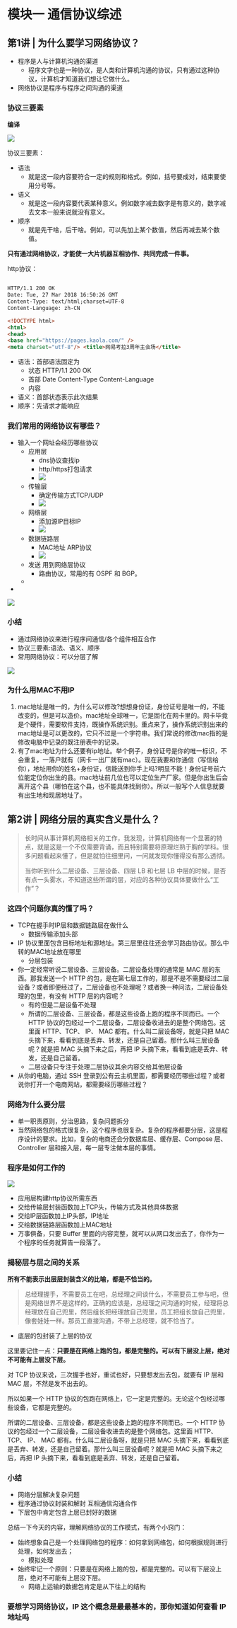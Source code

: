 # 模块一 通信协议综述

## 第1讲 | 为什么要学习网络协议？

- 程序是人与计算机沟通的渠道
  - 程序文字也是一种协议，是人类和计算机沟通的协议，只有通过这种协议，计算机才知道我们想让它做什么。
- 网络协议是程序与程序之间沟通的渠道

### 协议三要素

**编译**

![](https://static001.geekbang.org/resource/image/e8/7d/e823209e795faacdbb9b557750e7d37d.jpg)

协议三要素：

- 语法
  - 就是这一段内容要符合一定的规则和格式。例如，括号要成对，结束要使用分号等。
- 语义
  - 就是这一段内容要代表某种意义。例如数字减去数字是有意义的，数字减去文本一般来说就没有意义。
- 顺序
  - 就是先干啥，后干啥。例如，可以先加上某个数值，然后再减去某个数值。

**只有通过网络协议，才能使一大片机器互相协作、共同完成一件事。**

http协议：

```html

HTTP/1.1 200 OK
Date: Tue, 27 Mar 2018 16:50:26 GMT
Content-Type: text/html;charset=UTF-8
Content-Language: zh-CN

<!DOCTYPE html>
<html>
<head>
<base href="https://pages.kaola.com/" />
<meta charset="utf-8"/> <title>网易考拉3周年主会场</title>
```

- 语法：首部语法固定为 
  - 状态 HTTP/1.1 200 OK
  - 首部 Date Content-Type Content-Language
  - 内容 <!DOCTYPE html>
- 语义：首部状态表示此次结果
- 顺序：先请求才能响应

### 我们常用的网络协议有哪些？

- 输入一个网址会经历哪些协议
  - 应用层
    - dns协议查找ip
    - http/https打包请求
    - ![](https://static001.geekbang.org/resource/image/70/e9/70e8ad0531ada8baac174ce6862fede9.jpg)
  - 传输层
    - 确定传输方式TCP/UDP
    - ![](https://static001.geekbang.org/resource/image/64/0c/64fcf0cc5baade70769da2160637d70c.jpg)
  - 网络层
    - 添加源IP目标IP
    - ![](https://static001.geekbang.org/resource/image/19/62/191947411849da8738dfea8394780962.jpg)
  - 数据链路层
    - MAC地址 ARP协议
    - ![](https://static001.geekbang.org/resource/image/9b/79/9b0d10b384ecd0de11c8596f8890df79.jpg)
  - 发送 用到网络层协议
    - 路由协议，常用的有 OSPF 和 BGP。
  - 
- 

![](https://static001.geekbang.org/resource/image/a3/9e/a35e16acd0912ae3e79567ca0358df9e.jpg)

### 小结

- 通过网络协议来进行程序间通信/各个组件相互合作
- 协议三要素:语法、语义、顺序
- 常用网络协议：可以分层了解

![](https://static001.geekbang.org/resource/image/59/54/5985d6d430e1b1d3f165bf0f916ed954.jpg)

### 为什么用MAC不用IP

1. mac地址是唯一的，为什么可以修改?想想身份证，身份证号是唯一的，不能改变的，但是可以造价。mac地址全球唯一，它是固化在网卡里的。网卡毕竟是个硬件，需要软件支持，既操作系统识别。重点来了，操作系统识别出来的mac地址是可以更改的，它只不过是一个字符串。我们常说的修改mac指的是修改电脑中记录的既注册表中的记录。
2. 有了mac地址为什么还要有ip地址。举个例子，身份证号是你的唯一标识，不会重复，一落户就有（网卡一出厂就有mac）。现在我要和你通信（写信给你），地址用你的姓名+身份证，信能送到你手上吗?明显不能！身份证号前六位能定位你出生的县。mac地址前几位也可以定位生产厂家。但是你出生后会离开这个县（哪怕在这个县，也不能具体找到你）。所以一般写个人信息就要有出生地和现居地址了。

## 第2讲 | 网络分层的真实含义是什么？

> 长时间从事计算机网络相关的工作，我发现，计算机网络有一个显著的特点，就是这是一个不仅需要背诵，而且特别需要将原理烂熟于胸的学科。很多问题看起来懂了，但是就怕往细里问，一问就发现你懂得没有那么透彻。
>
> 当你听到什么二层设备、三层设备、四层 LB 和七层 LB 中层的时候，是否有点一头雾水，不知道这些所谓的层，对应的各种协议具体要做什么“工作”？

### 这四个问题你真的懂了吗？

- TCP在握手时IP层和数据链路层在做什么
  - 数据传输添加头部
- IP 协议里面包含目标地址和源地址。第三层里往往还会学习路由协议。那么中转的MAC地址放在哪里
  - 分层包装
- 你一定经常听说二层设备、三层设备。二层设备处理的通常是 MAC 层的东西。那我发送一个 HTTP 的包，是在第七层工作的，那是不是不需要经过二层设备？或者即便经过了，二层设备也不处理呢？或者换一种问法，二层设备处理的包里，有没有 HTTP 层的内容呢？
  - 有的但是二层设备不处理
  - 所谓的二层设备、三层设备，都是这些设备上跑的程序不同而已。一个 HTTP 协议的包经过一个二层设备，二层设备收进去的是整个网络包。这里面 HTTP、TCP、 IP、 MAC 都有。什么叫二层设备呀，就是只把 MAC 头摘下来，看看到底是丢弃、转发，还是自己留着。那什么叫三层设备呢？就是把 MAC 头摘下来之后，再把 IP 头摘下来，看看到底是丢弃、转发，还是自己留着。
  - 二层设备只专注于处理二层协议其余内容交给其他层设备
- 从你的电脑，通过 SSH 登录到公有云主机里面，都需要经历哪些过程？或者说你打开一个电商网站，都需要经历哪些过程？

### 网络为什么要分层

- 单一职责原则，分治思路，复杂问题拆分
- 当然网络包的格式很复杂，这个程序也很复杂。复杂的程序都要分层，这是程序设计的要求。比如，复杂的电商还会分数据库层、缓存层、Compose 层、Controller 层和接入层，每一层专注做本层的事情。

### 程序是如何工作的

![](https://static001.geekbang.org/resource/image/5c/76/5c00f6e610f533d17fb4ad7decacc776.jpg)

- 应用层构建http协议所需东西
- 交给传输层封装函数加上TCP头，传输方式及其他具体数据
- 交给IP层函数加上IP头部，IP地址
- 交给数据链路层函数加上MAC地址
- 万事俱备，只要 Buffer 里面的内容完整，就可以从网口发出去了，你作为一个程序的任务就算告一段落了。

### 揭秘层与层之间的关系

**所有不能表示出层层封装含义的比喻，都是不恰当的。**

> 总经理握手，不需要员工在吧，总经理之间谈什么，不需要员工参与吧，但是网络世界不是这样的。正确的应该是，总经理之间沟通的时候，经理将总经理放在自己兜里，然后组长把经理放自己兜里，员工把组长放自己兜里，像套娃娃一样。那员工直接沟通，不带上总经理，就不恰当了。

- 底层的包封装了上层的协议

这里要记住一点：**只要是在网络上跑的包，都是完整的。可以有下层没上层，绝对不可能有上层没下层。**

对 TCP 协议来说，三次握手也好，重试也好，只要想发出去包，就要有 IP 层和 MAC 层，不然是发不出去的。

所以如果一个 HTTP 协议的包跑在网络上，它一定是完整的。无论这个包经过哪些设备，它都是完整的。

所谓的二层设备、三层设备，都是这些设备上跑的程序不同而已。一个 HTTP 协议的包经过一个二层设备，二层设备收进去的是整个网络包。这里面 HTTP、TCP、 IP、 MAC 都有。什么叫二层设备呀，就是只把 MAC 头摘下来，看看到底是丢弃、转发，还是自己留着。那什么叫三层设备呢？就是把 MAC 头摘下来之后，再把 IP 头摘下来，看看到底是丢弃、转发，还是自己留着。

### 小结

- 网络分层解决复杂问题
- 程序通过协议封装和解封 互相通信沟通合作
- 下层包中肯定包含上层已封好的数据



总结一下今天的内容，理解网络协议的工作模式，有两个小窍门：

- 始终想象自己是一个处理网络包的程序：如何拿到网络包，如何根据规则进行处理，如何发出去；
  - 模拟处理
- 始终牢记一个原则：只要是在网络上跑的包，都是完整的。可以有下层没上层，绝对不可能有上层没下层。
  - 网络上运输的数据包肯定是从下往上的结构

### 要想学习网络协议，IP 这个概念是最最基本的，那你知道如何查看 IP 地址吗